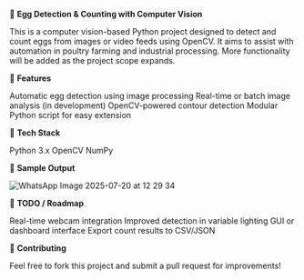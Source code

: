 🥚 **Egg Detection & Counting with Computer Vision**

This is a computer vision-based Python project designed to detect and count eggs from images or video feeds using OpenCV. It aims to assist with automation in poultry farming and industrial processing.
More functionality will be added as the project scope expands.

📌 **Features**

Automatic egg detection using image processing
Real-time or batch image analysis (in development)
OpenCV-powered contour detection
Modular Python script for easy extension

🧰 **Tech Stack**

Python 3.x
OpenCV
NumPy


📸 **Sample Output**

![WhatsApp Image 2025-07-20 at 12 29 34](https://github.com/user-attachments/assets/54754881-8776-4adb-883e-df1ea4e39396)


🚧 **TODO / Roadmap**

 Real-time webcam integration
 Improved detection in variable lighting
 GUI or dashboard interface
 Export count results to CSV/JSON

🤝 **Contributing**

Feel free to fork this project and submit a pull request for improvements!
